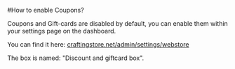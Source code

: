 #How to enable Coupons?

Coupons and Gift-cards are disabled by default, you can enable them within your settings page on the dashboard.

You can find it here: [craftingstore.net/admin/settings/webstore](https://dash.craftingstore.net/admin/settings/webstore)

The box is named: "Discount and giftcard box".